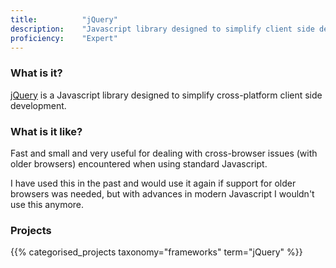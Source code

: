 ```yaml
---
title: 			"jQuery"
description: 	"Javascript library designed to simplify client side development."
proficiency:	"Expert"
---
```


### What is it?
[jQuery](https://jquery.com/) is a Javascript library designed to simplify cross-platform client side development.

### What is it like?
Fast and small and very useful for dealing with cross-browser issues (with older browsers) encountered when using standard Javascript. 

I have used this in the past and would use it again if support for older browsers was needed, but with advances in modern Javascript I wouldn't use this anymore.

### Projects
{{% categorised_projects taxonomy="frameworks" term="jQuery" %}}